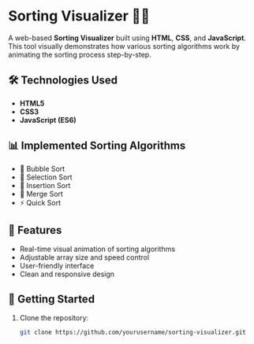 # Sorting Visualizer 🔢✨

A web-based **Sorting Visualizer** built using **HTML**, **CSS**, and **JavaScript**.  
This tool visually demonstrates how various sorting algorithms work by animating the sorting process step-by-step.

## 🛠️ Technologies Used

- **HTML5**
- **CSS3**
- **JavaScript (ES6)**

## 📊 Implemented Sorting Algorithms

- 🔁 Bubble Sort  
- 📌 Selection Sort  
- 🧩 Insertion Sort  
- 🔀 Merge Sort  
- ⚡ Quick Sort  

## 🎥 Features

- Real-time visual animation of sorting algorithms
- Adjustable array size and speed control
- User-friendly interface
- Clean and responsive design

## 🚀 Getting Started

1. Clone the repository:
   ```bash
   git clone https://github.com/yourusername/sorting-visualizer.git
